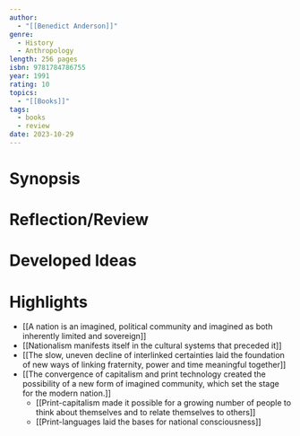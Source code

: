 ```yaml
---
author:
  - "[[Benedict Anderson]]"
genre:
  - History
  - Anthropology
length: 256 pages
isbn: 9781784786755
year: 1991
rating: 10
topics:
  - "[[Books]]"
tags:
  - books
  - review
date: 2023-10-29
---
```

# Synopsis


# Reflection/Review


# Developed Ideas



# Highlights

- [[A nation is an imagined, political community and imagined as both inherently limited and sovereign]]
- [[Nationalism manifests itself in the cultural systems that preceded it]]
- [[The slow, uneven decline of interlinked certainties laid the foundation of new ways of linking fraternity, power and time meaningful together]]
- [[The convergence of capitalism and print technology created the possibility of a new form of imagined community, which set the stage for the modern nation.]]
	- [[Print-capitalism made it possible for a growing number of people to think about themselves and to relate themselves to others]]
	- [[Print-languages laid the bases for national consciousness]]

